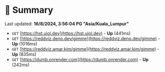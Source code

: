 # 📖 Summary
Last updated: **16/8/2024, 3:56:04 PG "Asia/Kuala_Lumpur"**

- `GET` [https://hst.ujol.dev](https://hst.ujol.dev) - **Up** (441ms)
- `GET` [https://reddviz.deno.dev/gimme](https://reddviz.deno.dev/gimme) - **Up** (1016ms)
- `GET` [https://reddviz.amar.kim/gimme](https://reddviz.amar.kim/gimme) - **Up** (835ms)
- `GET` [https://dumb.onrender.com](https://dumb.onrender.com) - **Up** (242ms)
